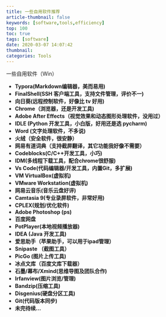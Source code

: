 ```yaml
---
title: 一些自用软件推荐
article-thumbnail: false
keywords: [software,tools,efficiency]
top: 100
toc: true
tags: [software]
date: 2020-03-07 14:07:42
thumbnail:
categories: Tools
---
```


一些自用软件（Win）

<!-- more -->

* **Typora(Markdown编辑器，美而易用)**
* **FinalShell(SSH 客户端工具，支持文件管理，评价不一)**
* **向日葵(远程控制软件，好像比 tv 好用)**
* **Chrome（浏览器，还是开发工具)**
* **Adobe After Effects（视觉效果和动态图形处理软件，没用过）**
* **IDLE (Python 开发工具，小白版，好用还是选 pycharm)**
* **Word (文字处理软件，不多说)**
* **火绒（安全软件，很安静）**
* **网易有道词典（支持截屏翻译，其它功能我好像不需要）**
* **Codeblocks(C/C++开发工具，小巧)**
* **IDM(多线程下载工具，配合chrome很舒服)**
* **Vs Code(代码编辑器/开发工具，内置Git，多扩展)**
* **VM VirtualBox(虚拟机)**
* **VMware Workstation(虚拟机)**
* **网易云音乐(音乐云盘好评)**
* **Camtasia 9(专业录屏软件，非常好用)**
* **CPLEX(规划/优化软件)**
* **Adobe Photoshop (ps)**
* **百度网盘**
* **PotPlayer(本地视频播放器)**
* **IDEA (Java 开发工具)**
* **爱思助手（苹果助手，可以用于ipad管理）**
* **Snipaste （截图工具）**
* **PicGo (图片上传工具)**
* **冰点文库（百度文库下载器）**
* **石墨/幕布/Xmind(思维导图及团队合作)**
* **Irfanview(图片浏览/管理)**
* **Bandzip(压缩工具)**
* **Disgenius(硬盘分区工具)**
* **Git(代码版本同步)**
* **未完待续...**